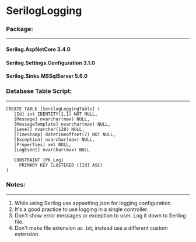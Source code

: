 # SerilogLogging

### Package:
 
------------

#### Serilog.AspNetCore 3.4.0
#### Serilog.Settings.Configuration 3.1.0
#### Serilog.Sinks.MSSqlServer 5.6.0
### Database Table Script:

--------------------------

```
CREATE TABLE [SerilogLoggingTable] (
   [Id] int IDENTITY(1,1) NOT NULL,
   [Message] nvarchar(max) NULL,
   [MessageTemplate] nvarchar(max) NULL,
   [Level] nvarchar(128) NULL,
   [TimeStamp] datetimeoffset(7) NOT NULL,
   [Exception] nvarchar(max) NULL,
   [Properties] xml NULL,
   [LogEvent] nvarchar(max) NULL

   CONSTRAINT [PK_Log]
	 PRIMARY KEY CLUSTERED ([Id] ASC)
)
```
### Notes:

----------

1. While using Serilog use appsetting.json for logging configuration.
2. It's a good practice to use logging in a single controller. 
3. Don't show error messages or exception to user. Log it down to Serilog file.
4. Don't make file extension as .txt, instead use a different custom extension.
